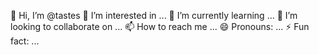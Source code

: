 👋 Hi, I’m @tastes
👀 I’m interested in ...
🌱 I’m currently learning ...
💞️ I’m looking to collaborate on ...
📫 How to reach me ...
😄 Pronouns: ...
⚡ Fun fact: ...
